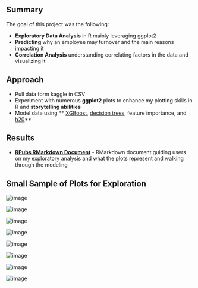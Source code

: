 ## Summary
The goal of this project was the following:
* **Exploratory Data Analysis**  in R mainly leveraging ggplot2
* **Predicting** why an employee may turnover and the main reasons impacting it
* **Correlation Analysis** understanding correlating factors in the data and visualizing it


## Approach
* Pull data form kaggle in CSV
* Experiment with numerous **ggplot2** plots to enhance my plotting skills in R and **storytelling abilities**
* Model data using ** [XGBoost](https://cran.r-project.org/web/packages/xgboost/xgboost.pdf), [decision trees](https://cran.r-project.org/web/packages/rpart/rpart.pdf), feature importance, and  [h20](https://cran.r-project.org/web/packages/h2o/h2o.pdf)**


## Results
* **[RPubs RMarkdown Document](https://rpubs.com/santic_113/585002)**  - RMarkdown document guiding users on my exploratory analysis and what the plots represent and walking through the modeling


## Small Sample of Plots for Exploration
![image](https://user-images.githubusercontent.com/43589961/111875102-722ea700-896e-11eb-8b62-a9e22da3d905.png)

![image](https://user-images.githubusercontent.com/43589961/111875127-95f1ed00-896e-11eb-81c5-9efe42afb3b7.png)

![image](https://user-images.githubusercontent.com/43589961/111875149-ad30da80-896e-11eb-9e66-380a038aee88.png)

![image](https://user-images.githubusercontent.com/43589961/111875178-d5203e00-896e-11eb-9049-c3b72e6a0334.png)

![image](https://user-images.githubusercontent.com/43589961/111875198-f84aed80-896e-11eb-922c-f181fc57b099.png)

![image](https://user-images.githubusercontent.com/43589961/111875218-0d278100-896f-11eb-8b98-f6424d11ed9f.png)

![image](https://user-images.githubusercontent.com/43589961/111875237-20d2e780-896f-11eb-8779-16fed92e097d.png)

![image](https://user-images.githubusercontent.com/43589961/111875254-38aa6b80-896f-11eb-94de-913c5599f65c.png)
